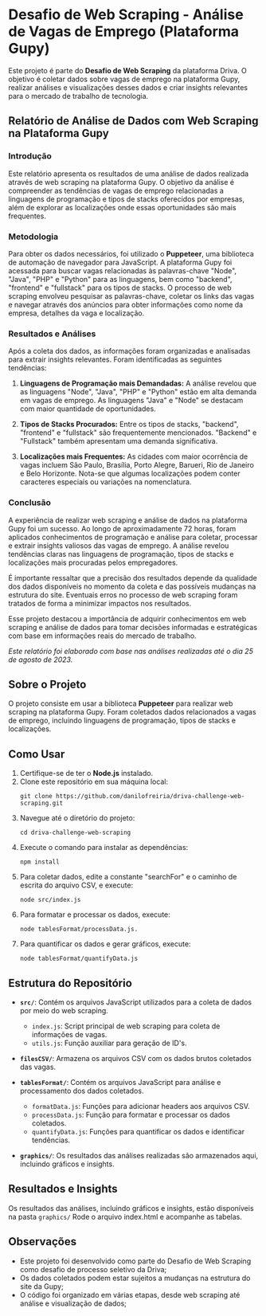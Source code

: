 # Desafio de Web Scraping - Análise de Vagas de Emprego (Plataforma Gupy)

Este projeto é parte do **Desafio de Web Scraping** da plataforma Driva. O objetivo é coletar dados sobre vagas de emprego na plataforma Gupy, realizar análises e visualizações desses dados e criar insights relevantes para o mercado de trabalho de tecnologia.

## Relatório de Análise de Dados com Web Scraping na Plataforma Gupy

### Introdução

Este relatório apresenta os resultados de uma análise de dados realizada através de web scraping na plataforma Gupy. O objetivo da análise é compreender as tendências de vagas de emprego relacionadas a linguagens de programação e tipos de stacks oferecidos por empresas, além de explorar as localizações onde essas oportunidades são mais frequentes.

### Metodologia

Para obter os dados necessários, foi utilizado o **Puppeteer**, uma biblioteca de automação de navegador para JavaScript. A plataforma Gupy foi acessada para buscar vagas relacionadas às palavras-chave "Node", "Java", "PHP" e "Python" para as linguagens, bem como "backend", "frontend" e "fullstack" para os tipos de stacks. O processo de web scraping envolveu pesquisar as palavras-chave, coletar os links das vagas e navegar através dos anúncios para obter informações como nome da empresa, detalhes da vaga e localização.

### Resultados e Análises

Após a coleta dos dados, as informações foram organizadas e analisadas para extrair insights relevantes. Foram identificadas as seguintes tendências:

1. **Linguagens de Programação mais Demandadas:** A análise revelou que as linguagens "Node", "Java", "PHP" e "Python" estão em alta demanda em vagas de emprego. As linguagens "Java" e "Node" se destacam com maior quantidade de oportunidades.

2. **Tipos de Stacks Procurados:** Entre os tipos de stacks, "backend", "frontend" e "fullstack" são frequentemente mencionados. "Backend" e "Fullstack" também apresentam uma demanda significativa.

3. **Localizações mais Frequentes:** As cidades com maior ocorrência de vagas incluem São Paulo, Brasília, Porto Alegre, Barueri, Rio de Janeiro e Belo Horizonte. Nota-se que algumas localizações podem conter caracteres especiais ou variações na nomenclatura.

### Conclusão

A experiência de realizar web scraping e análise de dados na plataforma Gupy foi um sucesso. Ao longo de aproximadamente 72 horas, foram aplicados conhecimentos de programação e análise para coletar, processar e extrair insights valiosos das vagas de emprego. A análise revelou tendências claras nas linguagens de programação, tipos de stacks e localizações mais procuradas pelos empregadores.

É importante ressaltar que a precisão dos resultados depende da qualidade dos dados disponíveis no momento da coleta e das possíveis mudanças na estrutura do site. Eventuais erros no processo de web scraping foram tratados de forma a minimizar impactos nos resultados.

Esse projeto destacou a importância de adquirir conhecimentos em web scraping e análise de dados para tomar decisões informadas e estratégicas com base em informações reais do mercado de trabalho.

*Este relatório foi elaborado com base nas análises realizadas até o dia 25 de agosto de 2023.*

## Sobre o Projeto

O projeto consiste em usar a biblioteca **Puppeteer** para realizar web scraping na plataforma Gupy. Foram coletados dados relacionados a vagas de emprego, incluindo linguagens de programação, tipos de stacks e localizações.

## Como Usar

1. Certifique-se de ter o **Node.js** instalado.
2. Clone este repositório em sua máquina local:
   ```
   git clone https://github.com/danilofreiria/driva-challenge-web-scraping.git
   ```
3. Navegue até o diretório do projeto:
   ```
   cd driva-challenge-web-scraping
   ```
4. Execute o comando para instalar as dependências:
   ```
   npm install
   ```
5. Para coletar dados, edite a constante "searchFor" e o caminho de escrita do arquivo CSV, e execute:
   ```
   node src/index.js
   ```
6. Para formatar e processar os dados, execute:
   ```
   node tablesFormat/processData.js.
   ```
7. Para quantificar os dados e gerar gráficos, execute:
   ```
   node tablesFormat/quantifyData.js
   ```

## Estrutura do Repositório

- **`src/`**: Contém os arquivos JavaScript utilizados para a coleta de dados por meio do web scraping.
  - `index.js`: Script principal de web scraping para coleta de informações de vagas.
  - `utils.js`: Função auxiliar para geração de ID's.

- **`filesCSV/`**: Armazena os arquivos CSV com os dados brutos coletados das vagas.

- **`tablesFormat/`**: Contém os arquivos JavaScript para análise e processamento dos dados coletados.
  - `formatData.js`: Funções para adicionar headers aos arquivos CSV.
  - `processData.js`: Função para formatar e processar os dados coletados.
  - `quantifyData.js`: Funções para quantificar os dados e identificar tendências.

- **`graphics/`**: Os resultados das análises realizadas são armazenados aqui, incluindo gráficos e insights.

## Resultados e Insights

Os resultados das análises, incluindo gráficos e insights, estão disponíveis na pasta `graphics/` Rode o arquivo index.html e acompanhe as tabelas.

## Observações

- Este projeto foi desenvolvido como parte do Desafio de Web Scraping como desafio de processo seletivo da Driva;
- Os dados coletados podem estar sujeitos a mudanças na estrutura do site da Gupy;
- O código foi organizado em várias etapas, desde web scraping até análise e visualização de dados;
